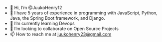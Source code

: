 - 👋 Hi, I’m @JuukoHenry12
- 👀 I have 5 years of experience in programming with JavaScript, Python, Java, the Spring Boot framework, and Django.
- 🌱 I’m currently learning Devops
- 💞️ I’m looking to collaborate on Open Source Projects
- 📫 How to reach me at juukohenry23@gmail.com

<!---
JuukoHenry12/JuukoHenry12 is a ✨ special ✨ repository because its `README.md` (this file) appears on your GitHub profile.
You can click the Preview link to take a look at your changes.
--->
